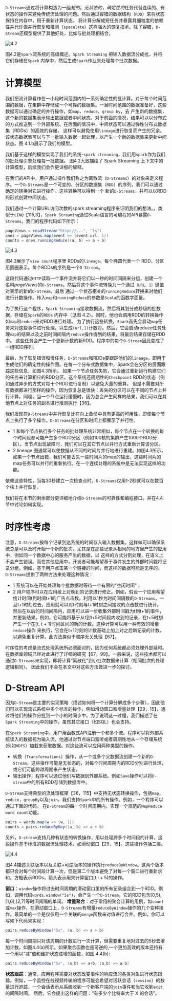 `D-Streams`通过将计算构造为一组*短的*，*无状态的*，*确定性的*任务代替连续的、有状态的操作来避免传统流处理的问题。然后通过容错的数据结构（`RDD`）来将状态保持在内存中，用于重新计算状态。
将计算分解成短任务并暴露其细粒度的依赖性并允许像并行恢复和推测（`speculate`）这样强大的恢复技术。除了容错，`D-Stream`还模型提供了其他好处，比如与批处理相结合。

![4.2](../images/4.2.png "Spark Streaming")

图4.2是`Spark`流系统的高级概述。`Spark Streaming` 把输入数据流分成批，并将它们存储在`Spark` 内存中，然后生成`Spark`作业来处理每个批次数据。

# 计算模型

我们把流计算看作在一小段时间范围内的一系列确定性的批计算。对于每个时间范围的数据，在集群中存储成一个可靠的数据集。一旦时间范围的数据准备好，这些数据可以通过确定的并行操作，如`map`、`reduce`、`group by`，去
产生新的数据集，这个新的数据集表示输出数据或者中间状态。对于前面的情况，结果可以以分布式的方式推送到一个外部系统。在后面的情况中，中间状态可以通过弹性分布式数据集（RDDs）的高效的存储，
这样可以避免使用`lineage`进行恢复而产生的冗余。该状态数据集可以与下一批输入数据一起处理，以产生一个新的数据集来更新中间状态。图 4.1.b展示了我们的模型。

我们基于这样的模型实现了我们的系统-`spark streaming`，我们用`spark`作为我们的批处理引擎处理每一批数据。 图4.2大致描绘了 Spark Streaming 上下文中的计算模型，后续我们会作更详细的解释。

在我们的API中，用户通过操作我们称之为离散流（`D-Streams`）的对象来定义程序。一个`D-Streams`是一个可变的、分区的数据集（`RDD`）的序列，我们可以通过确定的转换对它进行操作。这些转换可以得到一个
新的`D-Streams`，并可以以RDD的形式创建中间状态。

我们通过一个计算URL访问次数的spark streaming程序来证明我们的想法。。类似于`LINQ`【115,3】，`Spark Streaming`通过Scala语言的可编程的API暴露`D-Streams`。我们的程序代码如下所示：

```scala
pageViews = readStream("http://...", "1s")
ones = pageViews.map(event => (event.url, 1))
counts = ones.runningReduce((a, b) => a + b)
```

![4.3](../images/4.3.png "Spark Streaming example")

图4.3展示了`view count`程序里 RDDs的`lineage`。每个椭圆代表一个 RDD，分区用圆圈表示。每个RDDs的序列是一个`D-Stream`。

这段代码通过`HTTP`读取一个事件流并将它们以一秒的时间间隔来分组，创建一个名叫*pageViews*的`D-Streams`。然后将这个事件流转换为一个通过`（URL，1）`键值对表示的新的`D-Stream`，最后
通过一个状态相关的`runningReduce`转换来对他们进行计数操作。传入`map`和`runningReduce`的参数是`Scala`的函数字面量。

为了执行这个程序，`Spark Streaming`接收数据流，然后将其划分成秒级的批数据，存储在`Spark`的`RDDs` 内存中（见图 4.2）。同时，他也会调用RDD的转换操作如`map`和`reduce`来对RDD进行处理。
为了执行这些转换，`Spark`首先会启动`map`任务来对这些事件进行处理，以生成`(url,1)`计数对。然后，它会启动reduce任务处理`map`的结果以及之前时间间隔内`reduce`操作得到的结果，将最后结果存储在RDD中。
这些任务会产生一个更新计数的新RDD。程序中的每个`D-Stream`因此变成了一组RDD序列。

最后，为了恢复错误和慢任务，`D-Streams`和RDDs要跟踪他们的`lineage`，即用于生成他们的确定性的操作图。在每一个分布式数据集中，Spark会在分区的层面跟踪这些信息，如图4.3所示。
如果一个节点任务失败，它会通过重新运行构建它们的任务来计算相应的RDD分区。这个系统还周期性的`Checkpoint` RDD的状态（例如通过异步的方式对每十个RDD进行复制）以避免大量的重算。
但是不需要对所有数据都进行那样的操作，因为恢复总是很快：丢失的分区可以在不同的节点上并行计算。同理，当一个节点运行缓慢时，因为总会产生同样的结果，我们可以在其他节点上对任务的副本进行推测执行【36】。

我们发现在`D-Streams`中并行恢复比在向上备份中具有更高的可用性，即使每个节点上执行了多个操作。`D-Streams`在分区和时间上都展示了并行性。

- 1 和每个节点执行多个任务的批处理系统非常相似，每个节点在一个转换的每个时间段都可能产生多个RDD分区（例如100核的集群产生1000个RDD分区）。当节点出现故障时，我们可以在其它节点以并行方式重新计算该分区。
- 2 lineage 图通常可以使数据从不同的时间片并行地进行重建。如图4.3所示，如果一个节点出错，我们可能丢失一些时间片的map的输出，这些时间片的map任务可以并行的重新执行。在一个连续处理的系统中是无法实现这样的功能。

依赖这些特性，当每30秒建立一次检查点时，`D-Streams`仅用1-2秒就可以在数百个核上并行恢复。

我们将在本节的剩余部分更详细地介绍`D-Streams`的可靠性和编程接口。并在4.4.节中讨论如何实现。

# 时序性考虑

注意，`D-Streams`按每个记录到达系统的时间存入输入数据集。这样做可以确保系统总是可以及时开始一个新的批次，尤其是在那些记录从相同的地方里产生的应用中，例如同一个数据中心的服务产生的数据，以
这样的方式分割处理，在语义上不会产生错误。而在其他应用中，开发者可能希望基于事件发生的外部时间戳将记录分组，例如，基于用户点击某一个链接的时间，而这样的数据可能是无序的。`D-Streams`提供了两种方法来处理这种情况：

- 1 系统可以在开始处理每个批数据时等待一个有限的"空闲时间"；
- 2 用户程序可以在应用级上对晚到的记录进行修正。例如，假设一个应用希望统计时间t到时间t+1的广告点击数。利用以1秒为时间间隔数的`D-Streams`，一旦t+1时刻过去，应用就可以对t时刻与t+1时刻之间接收的点击数进行统计。
然后在以后的时间间隔内，应用可以进一步收集外部时间戳为t到t+1的事件，并更新结果。例如，它可能将基于从t到t+5时间段内收到的记录，在t+5时刻产生一个在[t, t + 1)时间区间的新的计数。这种计算可以用一种有效的增量`reduce`操作
来执行，它会在t+1时刻的计数基础上加上对之后新记录的计数，以避免重复计算。此方法类似于顺序无关处理【67】。

时序性的考虑是流式处理系统所必须面对的，因为任何系统都必须处理外部延时。在数据库领域已经对此进行了详细的研究【67，99】。一般来说，这些技术都可以通过`D-Streams`来实现，即将计算”离散化“到小批次数据来计算（相同批次的处理逻辑相同）。
因此我们不会在本文中对这些方法做进一步的探讨。

# D-Stream API

因为`D-Stream`是主要的实现策略（描述如何将一个计算分解成多个步骤），因此他们可以实现流式系统中多个标准的操作，例如滑动窗口和增量处理【29，15】，通过将他们的操作分批到一个小的时间步中。为了说明这一过程，我们描述了在`Spark Streaming`中的操作，虽然其它接口（如SQL）也会支持。

在`Spark Streaming`中，用户用函数式API注册一个和多个流。程序可以将外部系统读入的数据视为输入流，他通过对节点端口监听或者周期性地从一个存储系统(例如`HDFS`）加载来获取数据。对这些流可以应用两种类型的操作。

- 转换（`Transformations`）操作，从一个或多个父数据流创建一个新的`D-Stream`。这些操作可能是无状态的，对每个时间周期内的RDD分别进行处理，或它们可能跨越周期来产生状态。
- 输出操作，程序可以通过他们写数据到外部系统。例如`Save`操作可以将`D-stream`中的所有RDD存储到数据库中。

`D-Stream`支持典型的流处理框架【36，115】中支持无状态转换操作，包括`map`，`reduce`，`groupBy`以及`join`。我们支持`Spark`中的所有操作。例如，一个程序可以通过下面的代码，
在`D-Stream`的每一个时间周期内，实现一个规范的`MapReduce word count`功能。

```scala
pairs = words.map(w => (w, 1))
counts = pairs.reduceByKey((a, b) => a + b)
```

另外，`D-stream`支持几种有状态的转换操作，用以处理跨多个时间段的计算，这些操作基于标准的数据流处理技术，如滑动窗口【29，15】。这些操作包括三类。


![4.4](../images/4.4.png "Associative or invertible")

图4.4描述关联版本以及关联+可逆版本的操作执行`reduceByWindow`。这两个版本都只会对每个时间段计算一次，但是第二个版本避免了对每一个窗口进行重新求和。方框表示RDDs，箭头表示用来计算窗口[t,i + 5)的操作。

**窗口**：`window`操作将过去时间周期的滑动窗口里的所有记录组合到一个RDD。例如，调用代码`words.window("5s")`，会产生一个`D-Stream`，它的RDD包含[0,5),[1,6),[2,7)等时间间隔的单词。
**增量聚合**：对于常用的聚合计算的用例，如`count`或`max`操作，在滑动窗口上，`D-Streams`有增量`reduceByWindow`操作的几个变种操作。最简单的一个是仅仅用一个关联的`merge`函数来对值进行合并。例如，你可以写如下代码来实现：

```scala
pairs.reduceByWindow("5s", (a, b) => a + b)
```

每一个时间周期只对该周期的计数进行一次计算，但需要重复地对过去的5秒去增加计数，如图4.4(a)所示。如果聚合函数也是可逆的,一个更加高效的版本还持有一个用以“减”值和维护状态递增的函数，如图 4.4(b):

```scala
pairs.reduceByWindow("5s", (a,b) => a+b, (a,b) => a-b)
```

**状态跟踪**：通常，应用程序需要对状态改变事件的响应流的各类对象进行状态跟踪。例如，一个监控在线视频传输的程序可能会希望对活跃会话（`session`）的数量进行追踪，一个会话表示从系统收到一个新客户端的`join`事件和当它收到`exit`的间隔时间。
然后，它会提出这样的问题：“有多少个比特率大于 X 的会话”。




